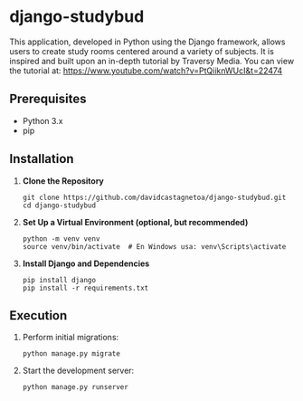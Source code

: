 # django-studybud

This application, developed in Python using the Django framework, allows users to create study rooms centered around a variety of subjects. It is inspired and built upon an in-depth tutorial by Traversy Media. You can view the tutorial at: https://www.youtube.com/watch?v=PtQiiknWUcI&t=22474

## Prerequisites

- Python 3.x
- pip

## Installation

1. **Clone the Repository**

   ```
   git clone https://github.com/davidcastagnetoa/django-studybud.git
   cd django-studybud
   ```

2. **Set Up a Virtual Environment (optional, but recommended)**

   ```
   python -m venv venv
   source venv/bin/activate  # En Windows usa: venv\Scripts\activate
   ```

3. **Install Django and Dependencies**

   ```
   pip install django
   pip install -r requirements.txt
   ```

## Execution

1. Perform initial migrations:

   ```
   python manage.py migrate
   ```

2. Start the development server:

   ```
   python manage.py runserver
   ```
